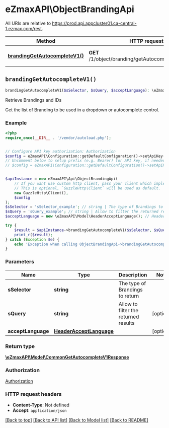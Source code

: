 # eZmaxAPI\ObjectBrandingApi

All URIs are relative to https://prod.api.appcluster01.ca-central-1.ezmax.com/rest.

Method | HTTP request | Description
------------- | ------------- | -------------
[**brandingGetAutocompleteV1()**](ObjectBrandingApi.md#brandingGetAutocompleteV1) | **GET** /1/object/branding/getAutocomplete/{sSelector} | Retrieve Brandings and IDs


## `brandingGetAutocompleteV1()`

```php
brandingGetAutocompleteV1($sSelector, $sQuery, $acceptLanguage): \eZmaxAPI\Model\CommonGetAutocompleteV1Response
```

Retrieve Brandings and IDs

Get the list of Branding to be used in a dropdown or autocomplete control.

### Example

```php
<?php
require_once(__DIR__ . '/vendor/autoload.php');


// Configure API key authorization: Authorization
$config = eZmaxAPI\Configuration::getDefaultConfiguration()->setApiKey('Authorization', 'YOUR_API_KEY');
// Uncomment below to setup prefix (e.g. Bearer) for API key, if needed
// $config = eZmaxAPI\Configuration::getDefaultConfiguration()->setApiKeyPrefix('Authorization', 'Bearer');


$apiInstance = new eZmaxAPI\Api\ObjectBrandingApi(
    // If you want use custom http client, pass your client which implements `GuzzleHttp\ClientInterface`.
    // This is optional, `GuzzleHttp\Client` will be used as default.
    new GuzzleHttp\Client(),
    $config
);
$sSelector = 'sSelector_example'; // string | The type of Brandings to return
$sQuery = 'sQuery_example'; // string | Allow to filter the returned results
$acceptLanguage = new \eZmaxAPI\Model\HeaderAcceptLanguage(); // HeaderAcceptLanguage

try {
    $result = $apiInstance->brandingGetAutocompleteV1($sSelector, $sQuery, $acceptLanguage);
    print_r($result);
} catch (Exception $e) {
    echo 'Exception when calling ObjectBrandingApi->brandingGetAutocompleteV1: ', $e->getMessage(), PHP_EOL;
}
```

### Parameters

Name | Type | Description  | Notes
------------- | ------------- | ------------- | -------------
 **sSelector** | **string**| The type of Brandings to return |
 **sQuery** | **string**| Allow to filter the returned results | [optional]
 **acceptLanguage** | [**HeaderAcceptLanguage**](../Model/.md)|  | [optional]

### Return type

[**\eZmaxAPI\Model\CommonGetAutocompleteV1Response**](../Model/CommonGetAutocompleteV1Response.md)

### Authorization

[Authorization](../../README.md#Authorization)

### HTTP request headers

- **Content-Type**: Not defined
- **Accept**: `application/json`

[[Back to top]](#) [[Back to API list]](../../README.md#endpoints)
[[Back to Model list]](../../README.md#models)
[[Back to README]](../../README.md)
